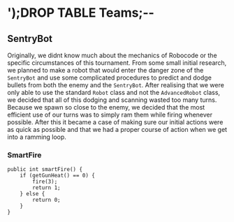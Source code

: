 # ');DROP TABLE Teams;--

## SentryBot

  Originally, we didnt know much about the mechanics of Robocode or the specific circumstances of this tournament. From some small initial research, we planned to make a robot that would enter the danger zone of the `SentryBot` and use some complicated procedures to predict and dodge bullets from both the enemy and the `SentryBot`. After realising that we were only able to use the standard `Robot` class and not the `AdvancedRobot` class, we decided that all of this dodging and scanning wasted too many turns. Because we spawn so close to the enemy, we decided that the most efficient use of our turns was to simply ram them while firing whenever possible. After this it became a case of making sure our initial actions were as quick as possible and that we had a proper course of action when we get into a ramming loop.

### SmartFire
```
public int smartFire() {
	if (getGunHeat() == 0) {
		fire(3);
		return 1;
	} else {
		return 0;
	}
}
```
